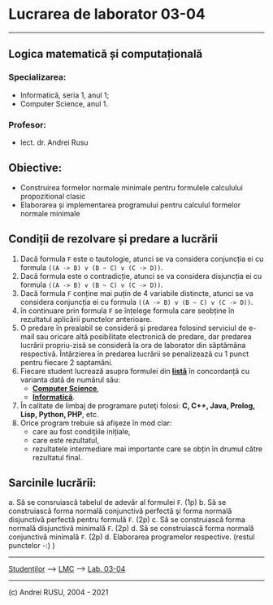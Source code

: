 # Lucrarea de laborator 03-04

---

## Logica matematică și computațională

### Specializarea: 

* Informatică, seria 1, anul 1; 
* Computer Science, anul 1.

### Profesor:

* lect. dr. Andrei Rusu

## Obiective:
* Construirea formelor normale minimale pentru formulele calculului propozitional clasic
* Elaborarea și implementarea programului pentru calculul formelor normale minimale

## Condiții de rezolvare și predare a lucrării

1. Dacă formula `F` este o tautologie, atunci se va considera conjuncția ei cu formula `((A -> B) v (B ~ C) v (C -> D))`. 
2. Dacă formula este o contradicție, atunci se va considera disjuncția ei cu formula `((A -> B) v (B ~ C) v (C -> D))`.
2. Dacă formula `F` conține mai puțin de 4 variabile distincte, atunci se va considera conjuncția ei cu formula `((A -> B) v (B ~ C) v (C -> D))`.
2. în continuare prin formula `F` se înțelege formula care seobține în rezultatul aplicării punctelor anterioare. 
3. O predare în prealabil se consideră şi predarea folosind serviciul de e-mail sau oricare altă posibilitate electronică de predare, dar predarea lucrării propriu-zisă se consideră la ora de laborator din săptămâna respectivă. Întârzierea în predarea lucrării se penalizează cu 1 punct pentru fiecare 2 saptamâni.
4. Fiecare student lucrează asupra formulei din **[listă](./LC_Lab_01_Lista_formule.html)**  în concordanță cu varianta dată de numărul său:
   * **[Computer Science](./cs1.html)**,
   * **[Informatică](./info1s1.html)**. 
5. În calitate de limbaj de programare puteţi folosi: **C, C++, Java, Prolog, Lisp, Python, PHP**, etc.
6. Orice program trebuie să afișeze în mod clar:
   - care au fost condițiile inițiale,
   - care este rezultatul,
   - rezultatele intermediare mai importante care se obțin în drumul către rezultatul final. 

## Sarcinile lucrării:

a. Să se consruiască tabelul de adevăr al formulei `F`. (1p)
b. Să se construiască forma normală conjunctivă perfectă şi forma normală disjunctivă perfectă pentru formulă `F`. (2p)
c. Să se construiască forma normală disjunctivă minimală  `F`. (2p)
d. Să se construiască forma normală conjunctivă minimală `F`.  (2p)
d. Elaborarea programelor respective. (restul punctelor -:) )


---

[Studenților](./) --> [LMC](./index-LC-info1.html) --> [Lab. 03-04]()

---

(c) Andrei RUSU, 2004 - 2021
